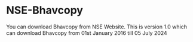 # NSE-Bhavcopy
You can download Bhavcopy from NSE Website. This is version 1.0 which can download Bhavcopy from 01st January 2016 till 05 July 2024
